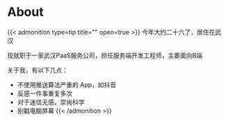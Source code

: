 # About



{{< admonition type=tip title="" open=true >}}
今年大约二十六了，居住在武汉

现就职于一家武汉PaaS服务公司，担任服务端开发工程师，主要面向B端

关于我，有以下几点：

- 不使用推送算法严重的 App，如抖音
- 反感一件事重复多次
- 对于迷信无感，崇尚科学
- 别戳电脑屏幕
{{< /admonition >}}


